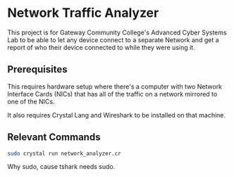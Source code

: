 # Network Traffic Analyzer

This project is for Gateway Community College's Advanced Cyber Systems Lab to be able to let any device connect to a separate Network and get a report of who their device connected to while they were using it. 

## Prerequisites

This requires hardware setup where there's a computer with two Network Interface Cards (NICs) that has all of the traffic on a network mirrored to one of the NICs. 

It also requires Crystal Lang and Wireshark to be installed on that machine. 

## Relevant Commands

```bash
sudo crystal run network_analyzer.cr
```
Why sudo, cause tshark needs sudo.